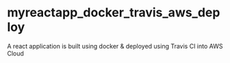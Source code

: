 # myreactapp_docker_travis_aws_deploy
A react application is built using docker &amp; deployed using Travis CI into AWS Cloud
